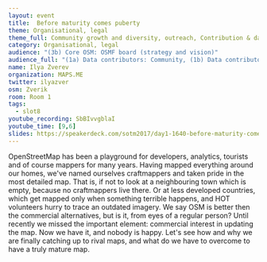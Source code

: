 ```yaml
---
layout: event
title: 	Before maturity comes puberty
theme: Organisational, legal
theme_full: Community growth and diversity, outreach, Contribution & data collection, Organisational, legal
category: Organisational, legal
audience: "(3b) Core OSM: OSMF board (strategy and vision)"
audience_full: "(1a) Data contributors: Community, (1b) Data contributors: Public administration (open data, data feedback...), (1c) Data contributors: Companies (data feedback, driven by need of data...), (2a) Data users: Commercial, (3b) Core OSM: OSMF working groups (community, licence, data...)"
name: Ilya Zverev
organization: MAPS.ME
twitter: ilyazver
osm: Zverik
room: Room 1
tags:
  - slot8
youtube_recording: SbBIvvgblaI
youtube_time: [9,6]
slides: https://speakerdeck.com/sotm2017/day1-1640-before-maturity-comes-puberty
---
```

OpenStreetMap has been a playground for developers, analytics, tourists and of course mappers for many years. Having mapped everything around our homes, we've named ourselves craftmappers and taken pride in the most detailed map. That is, if not to look at a neighbouring town which is empty, because no craftmappers live there. Or at less developed countries, which get mapped only when something terrible happens, and HOT volunteers hurry to trace an outdated imagery. We say OSM is better then the commercial alternatives, but is it, from eyes of a regular person? Until recently we missed the important element: commercial interest in updating the map. Now we have it, and nobody is happy. Let's see how and why we are finally catching up to rival maps, and what do we have to overcome to have a truly mature map.
